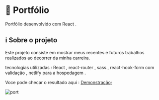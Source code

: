 # 🚀 Portfólio

Portfólio desenvolvido com React .

## ℹ️ Sobre o projeto 
Este projeto consiste em mostrar meus recentes e futuros trabalhos realizados ao decorrer da minha carreira.

tecnologias utilizadas : React , react-router , sass , react-hook-form  com validação ,  netlify para a hospedagem .

Voce pode checar o resultado aqui : [Demonstração](https://jhonatan-mendes.netlify.app/);



![port](https://user-images.githubusercontent.com/62390902/104090820-ea366d80-5257-11eb-9f1c-8793f625fd86.PNG)



